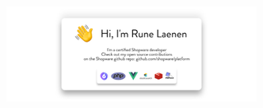 ![Hi, I'm Rune Laenen!](https://github.com/runelaenen/runelaenen/blob/master/hi-im-rune-laenen.png?raw=true)
